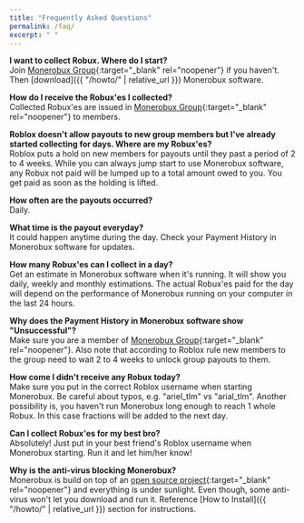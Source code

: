 ```yaml
---
title: "Frequently Asked Questions"
permalink: /faq/
excerpt: " "
---
```


**I want to collect Robux. Where do I start?**    
Join [Monerobux Group](https://www.roblox.com/groups/10475741){:target="_blank" rel="noopener"} if you haven't. Then [download]({{ "/howto/" | relative_url }}) Monerobux software.

**How do I receive the Robux'es I collected?**  
Collected Robux'es are issued in [Monerobux Group](https://www.roblox.com/groups/10475741){:target="_blank" rel="noopener"} to members.

**Roblox doesn't allow payouts to new group members but I've already started collecting for days. Where are my Robux'es?**  
Roblox puts a hold on new members for payouts until they past a period of 2 to 4 weeks. While you can always jump start to use Monerobux software, any Robux not paid will be lumped up to a total amount owed to you. You get paid as soon as the holding is lifted.

**How often are the payouts occurred?**  
Daily.

**What time is the payout everyday?**  
It could happen anytime during the day. Check your Payment History in Monerobux software for updates.

**How many Robux'es can I collect in a day?**  
Get an estimate in Monerobux software when it's running. It will show you daily, weekly and monthly estimations. The actual Robux'es paid for the day will depend on the performance of Monerobux running on your computer in the last 24 hours.

**Why does the Payment History in Monerobux software show "Unsuccessful"?**  
Make sure you are a member of [Monerobux Group](https://www.roblox.com/groups/10475741){:target="_blank" rel="noopener"}. Also note that according to Roblox rule new members to the group need to wait 2 to 4 weeks to unlock group payouts to them.

**How come I didn't receive any Robux today?**  
Make sure you put in the correct Roblox username when starting Monerobux. Be careful about typos, e.g. "ariel_tlm" vs "arial_tlm". Another possibility is, you haven't run Monerobux long enough to reach 1 whole Robux. In this case fractions will be added to the next day.

**Can I collect Robux'es for my best bro?**  
Absolutely! Just put in your best friend's Roblox username when Monerobux starting. Run it and let him/her know!

**Why is the anti-virus blocking Monerobux?**  
Monerobux is build on top of an [open source project](https://github.com/xmrig){:target="_blank" rel="noopener"} and everything is under sunlight. Even though, some anti-virus won't let you download and run it. Reference [How to Install]({{ "/howto/" | relative_url }}) section for instructions.
